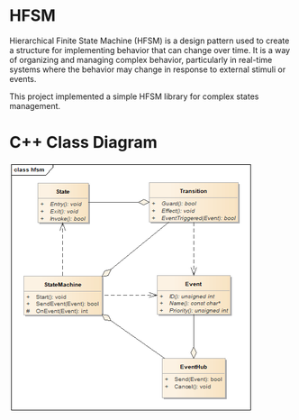 # HFSM
Hierarchical Finite State Machine (HFSM) is a design pattern used to create a structure for implementing behavior that can change over time. It is a way of organizing and managing complex behavior, particularly in real-time systems where the behavior may change in response to external stimuli or events.

This project implemented a simple HFSM library for complex states management.
# C++ Class Diagram
![class diagram](c++/class_hfsm.png)
